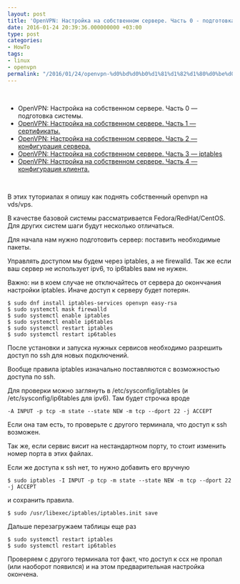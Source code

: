 ```yaml
---
layout: post
title: 'OpenVPN: Настройка на собственном сервере. Часть 0 - подготовка системы.'
date: 2016-01-24 20:39:36.000000000 +03:00
type: post
categories:
- HowTo
tags:
- linux
- openvpn
permalink: "/2016/01/24/openvpn-%d0%bd%d0%b0%d1%81%d1%82%d1%80%d0%be%d0%b9%d0%ba%d0%b0-%d0%bd%d0%b0-%d1%81%d0%be%d0%b1%d1%81%d1%82%d0%b2%d0%b5%d0%bd%d0%bd%d0%be%d0%bc-%d1%81%d0%b5%d1%80%d0%b2%d0%b5%d1%80%d0%b5-%d1%87%d0%b0/"
---
```

&nbsp;

- OpenVPN: Настройка на собственном сервере. Часть 0 — подготовка системы.
- [OpenVPN: Настройка на собственном сервере. Часть 1 — сертификаты.](/2016/01/25/openvpn-%d0%bd%d0%b0%d1%81%d1%82%d1%80%d0%be%d0%b9%d0%ba%d0%b0-%d0%bd%d0%b0-%d1%81%d0%be%d0%b1%d1%81%d1%82%d0%b2%d0%b5%d0%bd%d0%bd%d0%be%d0%bc-%d1%81%d0%b5%d1%80%d0%b2%d0%b5%d1%80%d0%b5-%d1%87%d0%b0-2/)
- [OpenVPN: Настройка на собственном сервере. Часть 2 — конфигурация сервера.](/2016/01/26/openvpn-%d0%bd%d0%b0%d1%81%d1%82%d1%80%d0%be%d0%b9%d0%ba%d0%b0-%d0%bd%d0%b0-%d1%81%d0%be%d0%b1%d1%81%d1%82%d0%b2%d0%b5%d0%bd%d0%bd%d0%be%d0%bc-%d1%81%d0%b5%d1%80%d0%b2%d0%b5%d1%80%d0%b5-%d1%87%d0%b0-3/)
- [OpenVPN: Настройка на собственном сервере. Часть 3 — iptables](/2016/01/27/openvpn-%d0%bd%d0%b0%d1%81%d1%82%d1%80%d0%be%d0%b9%d0%ba%d0%b0-%d0%bd%d0%b0-%d1%81%d0%be%d0%b1%d1%81%d1%82%d0%b2%d0%b5%d0%bd%d0%bd%d0%be%d0%bc-%d1%81%d0%b5%d1%80%d0%b2%d0%b5%d1%80%d0%b5-%d1%87%d0%b0-4/)
- [OpenVPN: Настройка на собственном сервере. Часть 4 — конфигурация клиента.](/2016/01/28/openvpn-%d0%bd%d0%b0%d1%81%d1%82%d1%80%d0%be%d0%b9%d0%ba%d0%b0-%d0%bd%d0%b0-%d1%81%d0%be%d0%b1%d1%81%d1%82%d0%b2%d0%b5%d0%bd%d0%bd%d0%be%d0%bc-%d1%81%d0%b5%d1%80%d0%b2%d0%b5%d1%80%d0%b5-%d1%87%d0%b0-5/)

&nbsp;

В этих туториалах я опишу как поднять собственный openvpn на vds/vps.

В качестве базовой системы рассматривается Fedora/RedHat/CentOS. Для других систем шаги будут несколько отличаться.

Для начала нам нужно подготовить сервер: поставить необходимые пакеты.

Управлять доступом мы будем через iptables, а не firewalld. Так же если ваш сервер не использует ipv6, то ip6tables вам не нужен.

Важно: ни в коем случае не отключайтесь от сервера до оконччания настройки iptables. Иначе доступ к серверу будет потерян.

```
$ sudo dnf install iptables-services openvpn easy-rsa  
$ sudo systemctl mask firewalld  
$ sudo systemctl enable iptables  
$ sudo systemctl enable ip6tables  
$ sudo systemctl restart iptables  
$ sudo systemctl restart ip6tables
```

После установки и запуска нужных сервисов необходимо разрешить доступ по ssh для новых подключений.

Вообще правила iptables изначально поставляются с возможностью доступа по ssh.

Для проверки можно заглянуть в /etc/sysconfig/iptables (и /etc/sysconfig/ip6tables для ipv6). Там будет строчка вроде

```
-A INPUT -p tcp -m state --state NEW -m tcp --dport 22 -j ACCEPT
```

Если она там есть, то проверьте с другого терминала, что доступ к ssh возможен.

Так же, если сервис висит на нестандартном порту, то стоит изменить номер порта в этих файлах.

Если же доступа к ssh нет, то нужно добавить его вручную

```
$ sudo iptables -I INPUT -p tcp -m state --state NEW -m tcp --dport 22 -j ACCEPT
```

и сохранить правила.

```
$ sudo /usr/libexec/iptables/iptables.init save
```

Дальше перезагружаем таблицы еще раз

```
$ sudo systemctl restart iptables  
$ sudo systemctl restart ip6tables
```

Проверяем с другого терминала тот факт, что доступ к ссх не пропал (или наоборот появился) и на этом предварительная настройка окончена.


